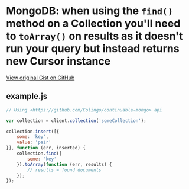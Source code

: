 # MongoDB: when using the `find()` method on a Collection you'll need to `toArray()` on results as it doesn't run your query but instead returns new Cursor instance

[View original Gist on GitHub](https://gist.github.com/Integralist/6573026)

## example.js

```javascript
// Using <https://github.com/Colingo/continuable-mongo> api

var collection = client.collection('someCollection');

collection.insert([{
    some: 'key',
    value: 'pair'
}], function (err, inserted) {
    collection.find({
        some: 'key'
    }).toArray(function (err, results) {
        // results = found documents
    });
});
```

